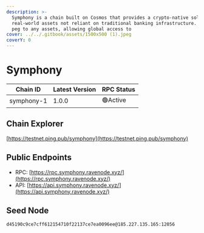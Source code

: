 ```yaml
---
description: >-
  Symphony is a chain built on Cosmos that provides a crypto-native solution for
  real-world assets not reliant on traditional banking infrastructure. It can
  peg to any assets, allowing global access to
cover: ../../.gitbook/assets/1500x500 (1).jpeg
coverY: 0
---
```


# Symphony

| Chain ID   | Latest Version | RPC Status |
| ---------- | -------------- | ---------- |
| symphony-1 | 1.0.0          | 🟢Active   |

## Chain Explorer

[https://testnet.ping.pub/symphony](https://testnet.ping.pub/symphony)

## Public Endpoints

* RPC: [https://rpc.symphony.ravenode.xyz/](https://rpc.symphony.ravenode.xyz/)
* API: [https://api.symphony.ravenode.xyz/](https://api.symphony.ravenode.xyz/)

## Seed Node

```
d45190c9ce7cff612154710f22137ce7ea0096ee@185.227.135.165:12056
```
